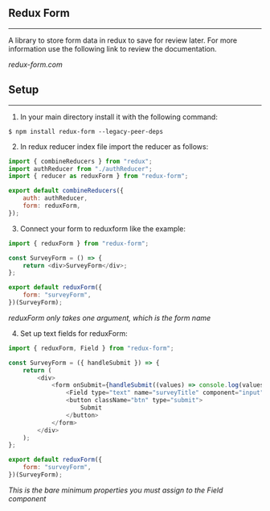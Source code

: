## Redux Form

---

A library to store form data in redux to save for review later. For more information use the following link to review the documentation.

_redux-form.com_

## Setup

---

1. In your main directory install it with the following command:

```
$ npm install redux-form --legacy-peer-deps
```

2. In redux reducer index file import the reducer as follows:

```javascript
import { combineReducers } from "redux";
import authReducer from "./authReducer";
import { reducer as reduxForm } from "redux-form";

export default combineReducers({
    auth: authReducer,
    form: reduxForm,
});
```

3. Connect your form to reduxform like the example:

```javascript
import { reduxForm } from "redux-form";

const SurveyForm = () => {
    return <div>SurveyForm</div>;
};

export default reduxForm({
    form: "surveyForm",
})(SurveyForm);
```

_reduxForm only takes one argument, which is the form name_

4. Set up text fields for reduxForm:

```javascript
import { reduxForm, Field } from "redux-form";

const SurveyForm = ({ handleSubmit }) => {
    return (
        <div>
            <form onSubmit={handleSubmit((values) => console.log(values))}>
                <Field type="text" name="surveyTitle" component="input" />
                <button className="btn" type="submit">
                    Submit
                </button>
            </form>
        </div>
    );
};

export default reduxForm({
    form: "surveyForm",
})(SurveyForm);
```

_This is the bare minimum properties you must assign to the Field component_
